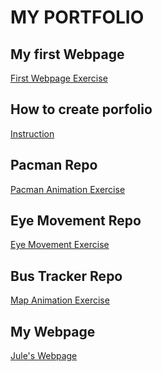 # MY PORTFOLIO
## My first Webpage
<a href="http://macgamer22.github.io/myFirstWebpage"> First Webpage Exercise </a>
## How to create porfolio
<a href="http://macgamer22.github.io/portfolioInstruction"> Instruction </a>
## Pacman Repo
<a href="http://macgamer22.github.io/Pacman"> Pacman Animation Exercise </a>
## Eye Movement Repo
<a href="http://macgamer22.github.io/EyeMovement"> Eye Movement Exercise </a>
## Bus Tracker Repo
<a href="http://macgamer22.github.io/RealTimeBusTracker"> Map Animation Exercise </a>
## My Webpage
<a href="http://macgamer22.github.io/myWebPage"> Jule's Webpage </a>
